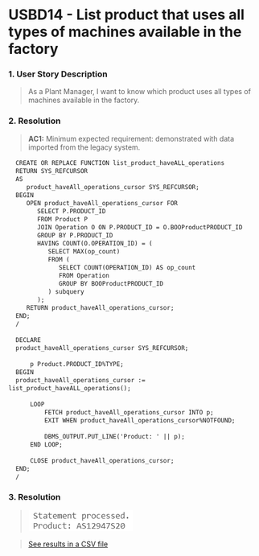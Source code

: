 # USBD14 -  List product that uses all types of machines available in the factory

### 1. User Story Description

>  As a Plant Manager, I want to know which product uses all types of machines available in the factory.

### 2. Resolution
>**AC1:** Minimum expected requirement: demonstrated with data imported from the
   legacy system.

      CREATE OR REPLACE FUNCTION list_product_haveALL_operations
      RETURN SYS_REFCURSOR
      AS
         product_haveAll_operations_cursor SYS_REFCURSOR;
      BEGIN
         OPEN product_haveAll_operations_cursor FOR
            SELECT P.PRODUCT_ID
            FROM Product P
            JOIN Operation O ON P.PRODUCT_ID = O.BOOProductPRODUCT_ID
            GROUP BY P.PRODUCT_ID
            HAVING COUNT(O.OPERATION_ID) = (
               SELECT MAX(op_count)
               FROM (
                  SELECT COUNT(OPERATION_ID) AS op_count
                  FROM Operation
                  GROUP BY BOOProductPRODUCT_ID
               ) subquery
            );
         RETURN product_haveAll_operations_cursor;
      END;
      /
      
      DECLARE
      product_haveAll_operations_cursor SYS_REFCURSOR;
      
          p Product.PRODUCT_ID%TYPE;
      BEGIN
      product_haveAll_operations_cursor := list_product_haveALL_operations();
      
          LOOP
              FETCH product_haveAll_operations_cursor INTO p;
              EXIT WHEN product_haveAll_operations_cursor%NOTFOUND;
      
              DBMS_OUTPUT.PUT_LINE('Product: ' || p);
          END LOOP;
      
          CLOSE product_haveAll_operations_cursor;
      END;
      /


### 3. Resolution

>![Results](img/USBD14.png)

>[See results in a CSV file](csv_result/USBD14.csv)


